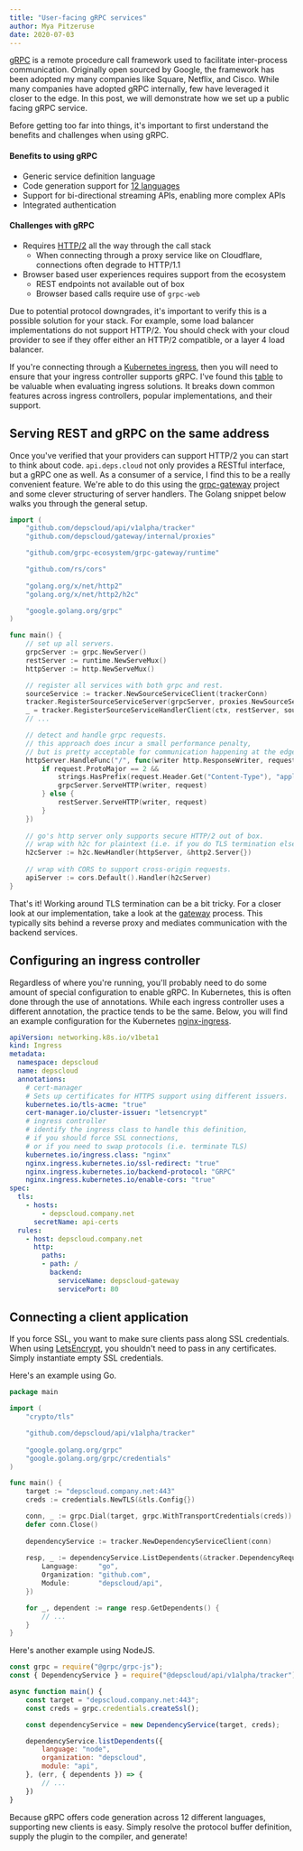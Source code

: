 ```yaml
---
title: "User-facing gRPC services"
author: Mya Pitzeruse
date: 2020-07-03
---
```


[gRPC](https://grpc.io/) is a remote procedure call framework used to facilitate inter-process communication.
Originally open sourced by Google, the framework has been adopted my many companies like Square, Netflix, and Cisco.
While many companies have adopted gRPC internally, few have leveraged it closer to the edge.
In this post, we will demonstrate how we set up a public facing gRPC service.

Before getting too far into things, it's important to first understand the benefits and challenges when using gRPC.

#### Benefits to using gRPC

* Generic service definition language
* Code generation support for [12 languages](https://grpc.io/docs/languages/)
* Support for bi-directional streaming APIs, enabling more complex APIs
* Integrated authentication

#### Challenges with gRPC

* Requires [HTTP/2](https://http2.github.io/) all the way through the call stack
  * When connecting through a proxy service like on Cloudflare, connections often degrade to HTTP/1.1
* Browser based user experiences requires support from the ecosystem
  * REST endpoints not available out of box
  * Browser based calls require use of `grpc-web`

Due to potential protocol downgrades, it's important to verify this is a possible solution for your stack.
For example, some load balancer implementations do not support HTTP/2.
You should check with your cloud provider to see if they offer either an HTTP/2 compatible, or a layer 4 load balancer.

If you're connecting through a [Kubernetes ingress](https://kubernetes.io/docs/concepts/services-networking/ingress-controllers/),
then you will need to ensure that your ingress controller supports gRPC.
I've found this [table](https://docs.google.com/spreadsheets/d/1DnsHtdHbxjvHmxvlu7VhzWcWgLAn_Mc5L1WlhLDA__k)
to be valuable when evaluating ingress solutions.
It breaks down common features across ingress controllers, popular implementations, and their support.

## Serving REST and gRPC on the same address

Once you've verified that your providers can support HTTP/2 you can start to think about code. 
`api.deps.cloud` not only provides a RESTful interface, but a gRPC one as well.
As a consumer of a service, I find this to be a really convenient feature.
We're able to do this using the [grpc-gateway](https://github.com/grpc-ecosystem/grpc-gateway) project and some clever
structuring of server handlers.
The Golang snippet below walks you through the general setup.

```go
import (
    "github.com/depscloud/api/v1alpha/tracker"
    "github.com/depscloud/gateway/internal/proxies"

    "github.com/grpc-ecosystem/grpc-gateway/runtime"

    "github.com/rs/cors"
        
    "golang.org/x/net/http2"
    "golang.org/x/net/http2/h2c"

    "google.golang.org/grpc"
)

func main() {
    // set up all servers.
    grpcServer := grpc.NewServer()
    restServer := runtime.NewServeMux()
    httpServer := http.NewServeMux()

    // register all services with both grpc and rest.
    sourceService := tracker.NewSourceServiceClient(trackerConn)
    tracker.RegisterSourceServiceServer(grpcServer, proxies.NewSourceServiceProxy(sourceService))
    _ = tracker.RegisterSourceServiceHandlerClient(ctx, restServer, sourceService)
    // ...

    // detect and handle grpc requests.
    // this approach does incur a small performance penalty, 
    // but is pretty acceptable for communication happening at the edge. 
    httpServer.HandleFunc("/", func(writer http.ResponseWriter, request *http.Request) {
        if request.ProtoMajor == 2 &&
            strings.HasPrefix(request.Header.Get("Content-Type"), "application/grpc") {
            grpcServer.ServeHTTP(writer, request)
        } else {
            restServer.ServeHTTP(writer, request)
        }
    })
    
    // go's http server only supports secure HTTP/2 out of box.
    // wrap with h2c for plaintext (i.e. if you do TLS termination elsewhere.)
    h2cServer := h2c.NewHandler(httpServer, &http2.Server{})
    
    // wrap with CORS to support cross-origin requests.
    apiServer := cors.Default().Handler(h2cServer)
}
```

That's it!
Working around TLS termination can be a bit tricky.
For a closer look at our implementation, take a look at the [gateway](https://github.com/depscloud/depscloud/tree/main/gateway) process.
This typically sits behind a reverse proxy and mediates communication with the backend services. 

## Configuring an ingress controller

Regardless of where you're running, you'll probably need to do some amount of special configuration to enable gRPC.
In Kubernetes, this is often done through the use of annotations.
While each ingress controller uses a different annotation, the practice tends to be the same.
Below, you will find an example configuration for the Kubernetes [nginx-ingress](https://github.com/kubernetes/ingress-nginx).

```yaml
apiVersion: networking.k8s.io/v1beta1
kind: Ingress
metadata:
  namespace: depscloud
  name: depscloud
  annotations:
    # cert-manager
    # Sets up certificates for HTTPS support using different issuers. 
    kubernetes.io/tls-acme: "true"
    cert-manager.io/cluster-issuer: "letsencrypt"
    # ingress controller
    # identify the ingress class to handle this definition,
    # if you should force SSL connections,
    # or if you need to swap protocols (i.e. terminate TLS)
    kubernetes.io/ingress.class: "nginx"
    nginx.ingress.kubernetes.io/ssl-redirect: "true"
    nginx.ingress.kubernetes.io/backend-protocol: "GRPC"
    nginx.ingress.kubernetes.io/enable-cors: "true"
spec:
  tls:
    - hosts:
        - depscloud.company.net
      secretName: api-certs
  rules:
    - host: depscloud.company.net
      http:
        paths:
        - path: /
          backend:
            serviceName: depscloud-gateway
            servicePort: 80
```

## Connecting a client application

If you force SSL, you want to make sure clients pass along SSL credentials.
When using [LetsEncrypt](https://letsencrypt.org/), you shouldn't need to pass in any certificates.
Simply instantiate empty SSL credentials.

Here's an example using Go.

```go
package main

import (
    "crypto/tls"

    "github.com/depscloud/api/v1alpha/tracker"   
    
    "google.golang.org/grpc"
    "google.golang.org/grpc/credentials"
)

func main() {
    target := "depscloud.company.net:443"
    creds := credentials.NewTLS(&tls.Config{})

    conn, _ := grpc.Dial(target, grpc.WithTransportCredentials(creds))
    defer conn.Close()
    
    dependencyService := tracker.NewDependencyServiceClient(conn)
    
    resp, _ := dependencyService.ListDependents(&tracker.DependencyRequest{
        Language:     "go",
        Organization: "github.com",
        Module:       "depscloud/api",
    })

    for _, dependent := range resp.GetDependents() {
        // ...
    }
}
```

Here's another example using NodeJS.

```js
const grpc = require("@grpc/grpc-js");
const { DependencyService } = require("@depscloud/api/v1alpha/tracker");

async function main() {
    const target = "depscloud.company.net:443";
    const creds = grpc.credentials.createSsl();

    const dependencyService = new DependencyService(target, creds);

    dependencyService.listDependents({
        language: "node",
        organization: "depscloud",
        module: "api",
    }, (err, { dependents }) => {
        // ...
    })
}
```

Because gRPC offers code generation across 12 different languages, supporting new clients is easy.
Simply resolve the protocol buffer definition, supply the plugin to the compiler, and generate!
